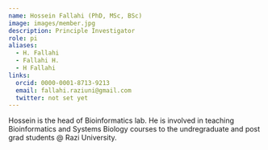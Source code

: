 ```yaml
---
name: Hossein Fallahi (PhD, MSc, BSc)
image: images/member.jpg
description: Principle Investigator
role: pi
aliases:
  - H. Fallahi
  - Fallahi H.
  - H Fallahi
links:
  orcid: 0000-0001-8713-9213
  email: fallahi.raziuni@gmail.com
  twitter: not set yet
---
```


Hossein is the head of Bioinformatics lab. He is involved in teaching Bioinformatics and Systems Biology courses to the undregraduate and post grad students @ Razi University. 
